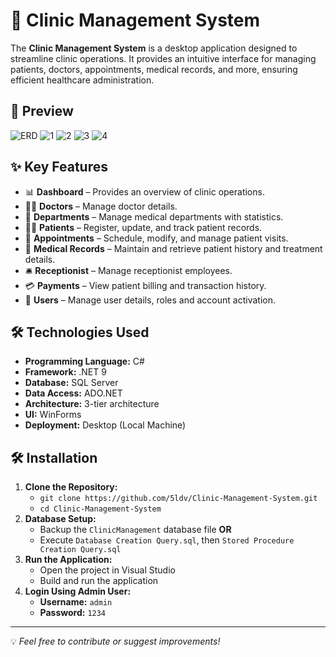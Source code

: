 # 🏪 Clinic Management System
The **Clinic Management System** is a desktop application designed to streamline clinic operations. It provides an intuitive interface for managing patients, doctors, appointments, medical records, and more, ensuring efficient healthcare administration.

## 📸 Preview
![ERD](https://github.com/user-attachments/assets/b7695c51-b1f0-4fc1-a23b-67c96915e4fc)
![1](https://github.com/user-attachments/assets/06dd4e17-8fc7-496b-95ed-fecf6274521e)
![2](https://github.com/user-attachments/assets/f68e771f-bd57-48dd-826f-3e1692211949)
![3](https://github.com/user-attachments/assets/08458fb1-1fb6-4061-b7e4-d97f411ef2a6)
![4](https://github.com/user-attachments/assets/52e8ad61-f6dc-468c-b01d-79b7adefb4ae)

## ✨ Key Features
- 📊 **Dashboard** – Provides an overview of clinic operations.
- 👨‍⚕️ **Doctors** – Manage doctor details.
- 🏥 **Departments** – Manage medical departments with statistics.
- 👩‍⚕️ **Patients** – Register, update, and track patient records.
- 📅 **Appointments** – Schedule, modify, and manage patient visits.
- 📝 **Medical Records** – Maintain and retrieve patient history and treatment details.
- 🛎️ **Receptionist** – Manage receptionist employees.
- 💳 **Payments** – View patient billing and transaction history.
- 👤 **Users** – Manage user details, roles and account activation.


## 🛠️ Technologies Used
- **Programming Language:** C#
- **Framework:** .NET 9
- **Database:** SQL Server
- **Data Access:** ADO.NET
- **Architecture:** 3-tier architecture
- **UI:** WinForms
- **Deployment:** Desktop (Local Machine)

## 🛠️ Installation
1. **Clone the Repository:**
   - `git clone https://github.com/5ldv/Clinic-Management-System.git`
   - `cd Clinic-Management-System`
2. **Database Setup:**
   - Backup the `ClinicManagement` database file **OR**
   - Execute `Database Creation Query.sql`, then `Stored Procedure Creation Query.sql`
3. **Run the Application:**
   - Open the project in Visual Studio
   - Build and run the application
4. **Login Using Admin User:**
   - **Username:** `admin`
   - **Password:** `1234`

---
💡 *Feel free to contribute or suggest improvements!*

